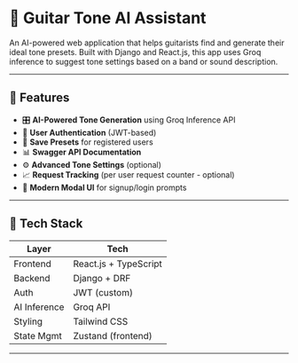 # 🎸 Guitar Tone AI Assistant

An AI-powered web application that helps guitarists find and generate their ideal tone presets. Built with Django and React.js, this app uses Groq inference to suggest tone settings based on a band or sound description.

---

## 🧠 Features

- 🎛️ **AI-Powered Tone Generation** using Groq Inference API
- 🔐 **User Authentication** (JWT-based)
- 💾 **Save Presets** for registered users
- 📊 **Swagger API Documentation**
- ⚙️ **Advanced Tone Settings** (optional)
- 📈 **Request Tracking** (per user request counter - optional)
- 💬 **Modern Modal UI** for signup/login prompts

---

## 🧩 Tech Stack

| Layer       | Tech                  |
|-------------|------------------------|
| Frontend    | React.js + TypeScript   |
| Backend     | Django + DRF           |
| Auth        | JWT (custom)           |
| AI Inference| Groq API               |
| Styling     | Tailwind CSS           |
| State Mgmt  | Zustand (frontend)     |

---


